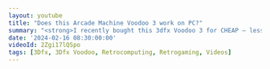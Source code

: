 ```yaml
---
layout: youtube
title: "Does this Arcade Machine Voodoo 3 work on PC?"
summary: "<strong>I recently bought this 3dfx Voodoo 3 for CHEAP – less than $100</strong>. It's actually pulled from an arcade machine - but does it work on a regular PC? Let's find out."
date: '2024-02-16 08:30:00:00'
videoId: 2Zgi17lQSpo
tags: [3Dfx, 3Dfx Voodoo, Retrocomputing, Retrogaming, Videos]
---
```


